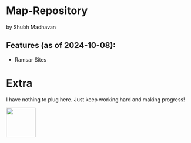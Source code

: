 # Map-Repository
by Shubh Madhavan

## Features (as of 2024-10-08):
- Ramsar Sites


# Extra
I have nothing to plug here. Just keep working hard and making progress!  

<img src="https://github.com/user-attachments/assets/d19c0b80-c5b3-4180-bdca-cb645edcd1ad" height="80" />
